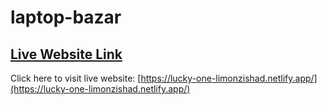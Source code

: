 # laptop-bazar

## [Live Website Link](https://lucky-one-limonzishad.netlify.app/)
Click here to visit live website: [https://lucky-one-limonzishad.netlify.app/](https://lucky-one-limonzishad.netlify.app/)